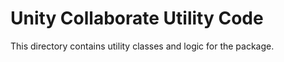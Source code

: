 # Unity Collaborate Utility Code
This directory contains utility classes and logic for the package.
